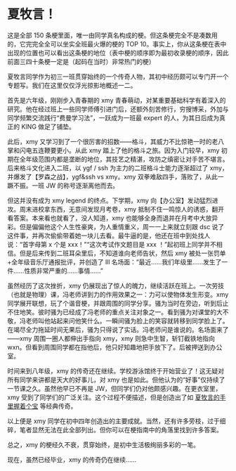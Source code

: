 # 夏牧言！

这是全部 150 条梗里面，唯一由同学真名构成的梗。但这条梗完全不是凑数用的，它完完全全可以坐实全班最火爆的梗的 TOP 10。事实上，你从这条梗在表中出现的位置也可以看出这条梗的地位（表中梗的顺序即为最初收录梗的顺序，因此前面三四十条梗一定是（起码在当时）非常热门的梗）

夏牧言同学作为初三一班贯穿始终的一个传奇人物，其初中经历颇可以专门开一个专题写。我们在这里仅仅浮光掠影地概述一二。

首先是六年级，刚刚步入青春期的 xmy 青春萌动，对某重要基础科学有着深入的研究。他在经过班上一些同学师傅引进门后，还额外刻苦修行，穷搜博采，外加与同学频繁交流践行“费曼学习法”，一跃成为一班最 expert 的人，为其日后成为真正的 KING 做足了铺垫。

此后，xmy 又学习到了一个很厉害的招数——格斗，其威力不比惊艳一时的老八掌和闪电五连鞭要更小。从此 xmy 踏上了他的格斗之旅。因为入门较早，xmy 初期在全年级范围内都是垄断的地位，其技艺之精湛，攻防之缜密让对手苦不堪言。后来格斗文化进入二班，以 ygf / ssh 为主力的二班格斗士能力逐渐超过了 xmy，并爆发了【罗森之战】，ygf&ssh vs xmy。xmy 双拳难敌四手，落败了，从此一蹶不振。一班 JW 的称号逐渐离他而去。

但这并没有成为 xmy legend 的终点。下学期，xmy 向【办公室】发动猛烈进攻。周末进校拿东西，无意间发现月考卷，xmy 抵制不住一鸣惊人的诱惑，翻开看答案。本来看也就看了，没人知道，xmy 也能够全身而退并在月考中大放异彩。但是偏偏他这个人生性豪爽，为人重情重义，周一一上来就立刻跟 dsc 说了这件事，并再次偷偷带着她一块儿去看。最牛逼的是，他还在班中到处找人说：“首字母第 x 个是 xxx！”“这次考试作文题目是 xxx ！”起初班上同学并不相信。但是后来传到二班耳朵里后，不知道谁向老师告状，然后 xmy 被处一张罚单+全年级音乐厅通报批评，并创造了 lll 名场面：“最近……我们年级里……发生了一件……性质非常严重的……事情……”

虽然经历了这次挫折，xmy 仍展现出了惊人的魄力，继续活跃在班上。一次劳技（也就是物理）课，冯老师讲到力的作用效果之一：力可以使物体发生形变。xmy 同学展开联想，玩了个谐音梗，并跟周围的同学分享。骚为当时在旁边，听到后止不住地笑。彼时骚为已经成了冯老师的重点关注对象之一。看到骚为对课堂的大不敬，冯老师叫他站起来问他笑什么。一瞬间骚为脸上的笑容就转移到同学脸上了。在竭尽全力拖延时间无果后，骚为只得说了实话。冯老师问是谁说的。名场面来了——xmy 周围一圈人都伸出手指向 xmy，xmy 则急中生智，斩钉截铁地指向 wxn。但看到周围同学都在指他后，他只好知趣地把手放下了。后被押送到办公室。

时间来到八年级，xmy 的传奇还在继续。学校游泳馆终于开始营业了！这无疑对所有同学来讲都是天大的好事儿，对 xmy 也是如此。但他认为的“好事”仅持续了一节课之久。虽然他早已不再是 JW，但同学们仍对他颇感兴趣。在更衣室里，xmy 受到了同学们的广泛关注。这个过程不便描述，但是创造出了如 [夏牧言的手里握着个宝](https://willhoumoe.github.io/c1-wiki/meme/gem-of-eldone/) 等经典传奇。

以上便是 xmy 同学在初中四年创造出的主要成就。当然，还有许多旁枝，过于细碎，笔者显然无法在此全部列出。但你可以在梗指南中的角落里找到许多答案。

总之，xmy 的梗经久不衰，贯穿始终，是初中生活极绚丽多彩的一笔。

现在，虽然已经毕业，xmy 的传奇仍在继续……